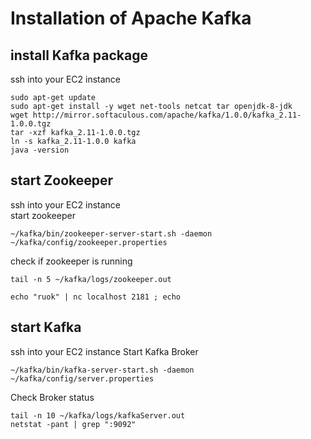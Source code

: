 # Installation of Apache Kafka
## install Kafka package
ssh into your EC2 instance
```
sudo apt-get update
sudo apt-get install -y wget net-tools netcat tar openjdk-8-jdk
wget http://mirror.softaculous.com/apache/kafka/1.0.0/kafka_2.11-1.0.0.tgz
tar -xzf kafka_2.11-1.0.0.tgz
ln -s kafka_2.11-1.0.0 kafka
java -version
```
## start Zookeeper
ssh into your EC2 instance  
start zookeeper
```
~/kafka/bin/zookeeper-server-start.sh -daemon ~/kafka/config/zookeeper.properties
```
check if zookeeper is running
```
tail -n 5 ~/kafka/logs/zookeeper.out

echo "ruok" | nc localhost 2181 ; echo
```

## start Kafka
ssh into your EC2 instance
Start Kafka Broker
```
~/kafka/bin/kafka-server-start.sh -daemon ~/kafka/config/server.properties
```
Check Broker status
```
tail -n 10 ~/kafka/logs/kafkaServer.out
netstat -pant | grep ":9092"
```
